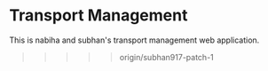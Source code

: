 # Transport Management
This is nabiha and subhan's transport management web application. 
>>>>> origin/subhan917-patch-1
